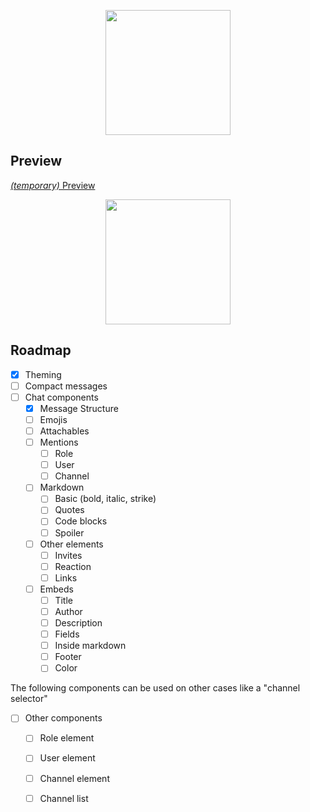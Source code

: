<p align="center">
  <img src="https://svgshare.com/i/NaD.svg" height="200"/>
</p>

## Preview

[*(temporary)* Preview](https://switchbladebot.github.io/reactcord/)
<p align="center">
    <img src="https://i.imgur.com/X7rKVfh.png" height="200"/>
</p>

## Roadmap

- [x] Theming
- [ ] Compact messages
- [ ] Chat components
  - [x] Message Structure
  - [ ] Emojis
  - [ ] Attachables
  - [ ] Mentions
    - [ ] Role
    - [ ] User
    - [ ] Channel
  - [ ] Markdown
    - [ ] Basic (bold, italic, strike)
    - [ ] Quotes
    - [ ] Code blocks
    - [ ] Spoiler
  - [ ] Other elements
    - [ ] Invites
    - [ ] Reaction
    - [ ] Links
  - [ ] Embeds
    - [ ] Title
    - [ ] Author
    - [ ] Description
    - [ ] Fields
    - [ ] Inside markdown
    - [ ] Footer
    - [ ] Color

The following components can be used on other cases like a "channel selector"
- [ ] Other components
  - [ ] Role element
  - [ ] User element
  - [ ] Channel element
  - [ ] Channel list


